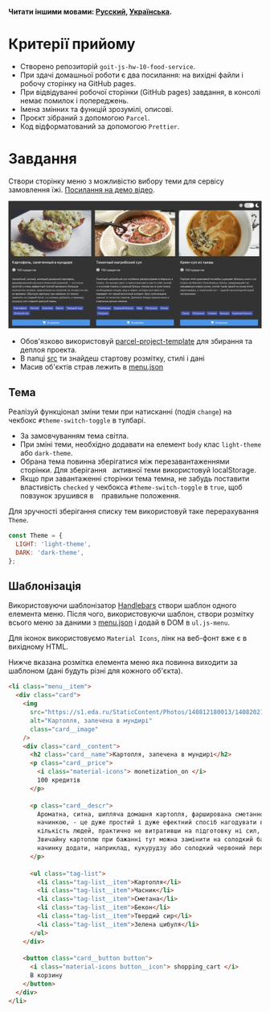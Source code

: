 **Читати іншими мовами: [Русский](README.ru.md), [Українська](README.md).**

# Критерії прийому

- Створено репозиторій `goit-js-hw-10-food-service`.
- При здачі домашньої роботи є два посилання: на вихідні файли і робочу сторінку
  на GitHub pages.
- При відвідуванні робочої сторінки (GitHub pages) завдання, в консолі немає
  помилок і попереджень.
- Імена змінних та функцій зрозумілі, описові.
- Проєкт зібраний з допомогою `Parcel`.
- Код відформатований за допомогою `Prettier`.

# Завдання

Створи сторінку меню з можливістю вибору теми для сервісу замовлення їжі.
[Посилання на демо відео](https://take.ms/RxIlv).

![Прев'ю](preview.jpg)

- Обов'язково використовуй
  [parcel-project-template](https://github.com/goitacademy/parcel-project-template)
  для збирання та деплоя проекта.
- В папці [src](./src) ти знайдеш стартову розмітку, стилі і дані
- Масив об'єктів страв лежить в [menu.json](./src/menu.json)

## Тема

Реалізуй функціонал зміни теми при натисканні (подія `change`) на чекбокс
`#theme-switch-toggle` в тулбарі.

- За замовчуванням тема світла.
- При зміні теми, необхідно додавати на елемент `body` клас `light-theme` або
  `dark-theme`.
- Обрана тема повинна зберігатися між перезавантаженнями сторінки. Для
  зберігання   активної теми використовуй localStorage.
- Якщо при завантаженні сторінки тема темна, не забудь поставити властивість
  `checked` у чекбокса `#theme-switch-toggle` в `true`, щоб повзунок зрушився в
     правильне положення.

Для зручності зберігання списку тем використовуй таке перерахування `Theme`.

```js
const Theme = {
  LIGHT: 'light-theme',
  DARK: 'dark-theme',
};
```

## Шаблонізація

Використовуючи шаблонізатор [Handlebars](https://handlebarsjs.com/) створи
шаблон одного елемента меню. Після чого, використовуючи шаблон, створи розмітку
всього меню за даними з [menu.json](./src/menu.json) і додай в DOM в
`ul.js-menu`.

Для іконок використовуємо `Material Icons`, лінк на веб-фонт вже є в вихідному
HTML.

Нижче вказана розмітка елемента меню яка повинна виходити за шаблоном (дані
будуть різні для кожного об'єкта).

```html
<li class="menu__item">
  <div class="card">
    <img
      src="https://s1.eda.ru/StaticContent/Photos/140812180013/140820212258/p_O.jpg"
      alt="Картопля, запечена в мундирі"
      class="card__image"
    />
    <div class="card__content">
      <h2 class="card__name">Картопля, запечена в мундирі</h2>
      <p class="card__price">
        <i class="material-icons"> monetization_on </i>
        100 кредитів
      </p>

      <p class="card__descr">
        Ароматна, ситна, шипляча домашня картопля, фарширована сметанно-беконною
        начинкою, - це дуже простий і дуже ефектний спосіб нагодувати велику
        кількість людей, практично не витративши на підготовку ні сил, ні часу.
        Звичайну картоплю при бажанні тут можна замінити на солодкий батат, а в
        начинку додати, наприклад, кукурудзу або солодкий червоний перець.
      </p>

      <ul class="tag-list">
        <li class="tag-list__item">Картопля</li>
        <li class="tag-list__item">Часник</li>
        <li class="tag-list__item">Сметана</li>
        <li class="tag-list__item">Бекон</li>
        <li class="tag-list__item">Твердий сир</li>
        <li class="tag-list__item">Зелена цибуля</li>
      </ul>
    </div>

    <button class="card__button button">
      <i class="material-icons button__icon"> shopping_cart </i>
      В корзину
    </button>
  </div>
</li>
```

